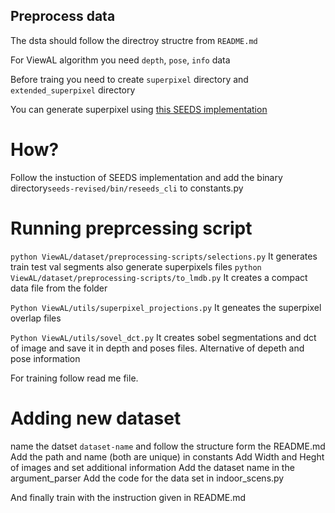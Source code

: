 ## Preprocess data
The dsta should follow the directroy structre from ```README.md```

For ViewAL algorithm you need ```depth```, ```pose```, ```info``` data

Before traing you need to create ```superpixel``` directory and ```extended_superpixel``` directory

You can generate superpixel using [this SEEDS implementation](https://github.com/Mak-Ta-Reque/seeds-revised) 
# How?
Follow the instuction of SEEDS implementation and add the binary directory```seeds-revised/bin/reseeds_cli``` to constants.py

# Running preprcessing script
`python ViewAL/dataset/preprocessing-scripts/selections.py` It generates train test val segments also generate superpixels files
`python ViewAL/dataset/preprocessing-scripts/to_lmdb.py` It creates a compact data file from the folder

`Python ViewAL/utils/superpixel_projections.py` It geneates the superpixel overlap files

`Python ViewAL/utils/sovel_dct.py` It creates sobel segmentations and dct of image and save it in depth and poses files. Alternative of depeth and pose information

For training follow read me file.


# Adding new dataset
name the datset `dataset-name` and follow the structure form the README.md
Add the path and name (both are unique) in constants
Add Width and Heght of images 
and set additional information 
Add the dataset name in the argument_parser
Add the code for the data set in indoor_scens.py

And finally train with the instruction given in README.md



